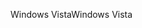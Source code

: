 <span data-ttu-id="beded-101">Windows Vista</span><span class="sxs-lookup"><span data-stu-id="beded-101">Windows Vista</span></span>